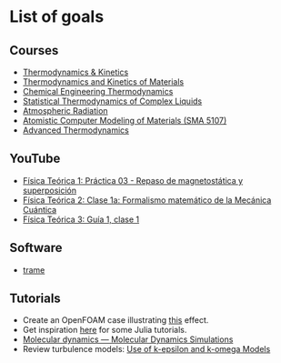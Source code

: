 # List of goals

## Courses

- [Thermodynamics & Kinetics](https://ocw.mit.edu/courses/5-60-thermodynamics-kinetics-spring-2008/)
- [Thermodynamics and Kinetics of Materials](https://ocw.mit.edu/courses/3-205-thermodynamics-and-kinetics-of-materials-fall-2006/)
- [Chemical Engineering Thermodynamics](https://ocw.mit.edu/courses/10-40-chemical-engineering-thermodynamics-fall-2003/)
- [Statistical Thermodynamics of Complex Liquids](https://ocw.mit.edu/courses/22-52j-statistical-thermodynamics-of-complex-liquids-spring-2004/)
- [Atmospheric Radiation](https://ocw.mit.edu/courses/12-815-atmospheric-radiation-fall-2008/)
- [Atomistic Computer Modeling of Materials (SMA 5107)](https://ocw.mit.edu/courses/3-320-atomistic-computer-modeling-of-materials-sma-5107-spring-2005/)
- [Advanced Thermodynamics](https://ocw.mit.edu/courses/2-43-advanced-thermodynamics-spring-2024/)

## YouTube

- [Física Teórica 1: Práctica 03 - Repaso de magnetostática y superposición](https://www.youtube.com/playlist?list=PLNbPNPgqTfs775EqwHWuCxGrhtBXcgeDZ)
- [Física Teórica 2: Clase 1a: Formalismo matemático de la Mecánica Cuántica](https://www.youtube.com/playlist?list=PLNbPNPgqTfs6xC_UJkGbHI3slKMtDxoY7)
- [Física Teórica 3: Guía 1, clase 1](https://www.youtube.com/playlist?list=PLNbPNPgqTfs7ze8rT3kMZcHM9ZyehbB-4)

## Software

- [trame](https://kitware.github.io/trame/)

## Tutorials

- Create an OpenFOAM case illustrating [this](https://innovationspace.ansys.com/knowledge/forums/topic/in-ansys-fluent-when-the-energy-equation-is-enabled-and-viscous-heating-is-enabled-must-pressure-work-also-be-turned-on/) effect.
- Get inspiration [here](https://cooperrc.github.io/computational-mechanics/README.html) for some Julia tutorials.
- [Molecular dynamics — Molecular Dynamics Simulations](https://mejk.github.io/moldy/intro.html)
- Review turbulence models: [Use of k-epsilon and k-omega Models](https://www.cfd-online.com/Forums/main/75554-use-k-epsilon-k-omega-models.html)
